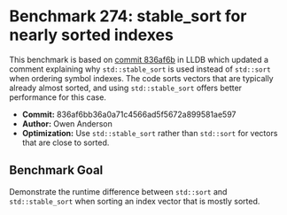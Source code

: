 # Benchmark 274: stable_sort for nearly sorted indexes

This benchmark is based on [commit 836af6b](https://github.com/llvm/llvm-project/commit/836af6bb36a0a71c4566ad5f5672a899581ae597) in LLDB which updated a comment explaining why `std::stable_sort` is used instead of `std::sort` when ordering symbol indexes. The code sorts vectors that are typically already almost sorted, and using `std::stable_sort` offers better performance for this case.

- **Commit:** 836af6bb36a0a71c4566ad5f5672a899581ae597
- **Author:** Owen Anderson
- **Optimization:** Use `std::stable_sort` rather than `std::sort` for vectors that are close to sorted.

## Benchmark Goal

Demonstrate the runtime difference between `std::sort` and `std::stable_sort` when sorting an index vector that is mostly sorted.
